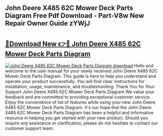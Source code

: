 ## John Deere X485 62C Mower Deck Parts Diagram Free Pdf Download - Part-V8w New Repair Owner Guide zYWjJ

# <h2><a href="http://dfi7bxd.blite.top/?on=John+Deere+X485+62C+Mower+Deck+Parts+Diagram">🔗Download New 👉🔴 John Deere X485 62C Mower Deck Parts Diagram</a></h2>

[![John Deere X485 62C Mower Deck Parts Diagram download](https://i.imgur.com/lujVjoI.png)](http://dfi7bxd.blite.top/?on=John+Deere+X485+62C+Mower+Deck+Parts+Diagram)
Hello and welcome to the user manual for your newly received John Deere X485 62C Mower Deck Parts Diagram. This guide is here to help you understand and operate your product successfully. You will find clear instructions for installation, usage, maintenance, and troubleshooting. Thank You for Your Support John Deere X485 62C Mower Deck Parts Diagram We value your feedback and are committed to providing exceptional customer service. Enjoy the convenience of list of features while using your new John Deere X485 62C Mower Deck Parts Diagram. It's our hope that the John Deere X485 62C Mower Deck Parts Diagram has been a helpful and informative resource in helping you get started with your new product. Should you require any assistance or clarification, please do not hesitate to contact our customer support team.
